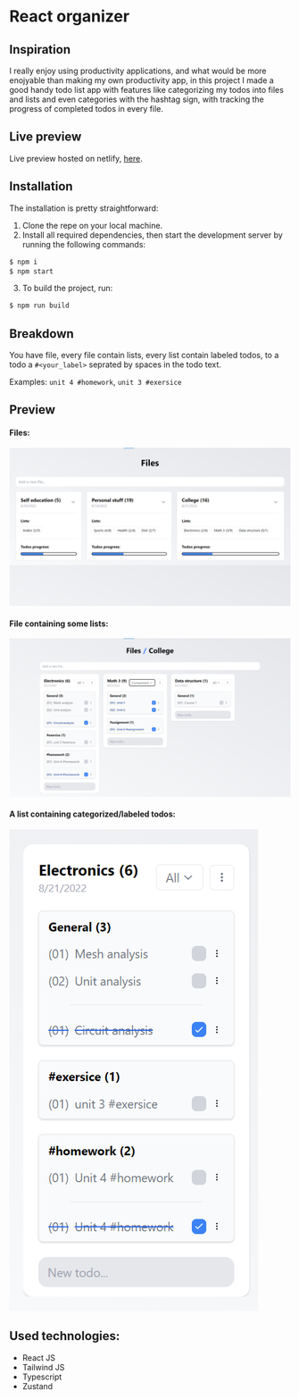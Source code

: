 # React organizer

## Inspiration

I really enjoy using productivity applications, and what would be more enojyable than making my own productivity app, in this project I made a good handy todo list app with features like categorizing my todos into files and lists and even categories with the hashtag sign, with tracking the progress of completed todos in every file.

## Live preview

Live preview hosted on netlify, [here](https://react-organizer.netlify.app/).

## Installation

The installation is pretty straightforward:

1. Clone the repe on your local machine.
2. Install all required dependencies, then start the development server by running the following commands:
```bash
$ npm i
$ npm start
```
3. To build the project, run:
```bash
$ npm run build
```

## Breakdown

You have file, every file contain lists, every list contain labeled todos, to a todo a `#<your_label>` seprated by spaces in the todo text.

Examples: `unit 4 #homework`, `unit 3 #exersice`

## Preview

#### Files:
![Screenshot](./screenshots/1.png)

#### File containing some lists:
![Screenshot](./screenshots/2.png)

#### A list containing categorized/labeled todos:
![Screenshot](./screenshots/3.png)

## Used technologies:

* React JS
* Tailwind JS
* Typescript
* Zustand
